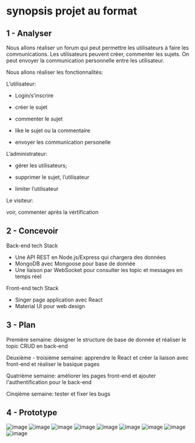 # synopsis projet au format

1 - Analyser
---------------
Nous allons réaliser un forum qui peut permettre les utilisateurs à faire les communications. Les utilisateurs peuvent créer, commenter les sujets. On peut envoyer la communication personnelle entre les utilisateur.

Nous allons réaliser les fonctionnalités:

L’utilisateur: 

- Login/s’inscrire

- créer le sujet

- commenter le sujet

- like le sujet ou la commentaire

- envoyer les communication personelle


L’administrateur:


- gérer les utilisateurs; 

- supprimer le sujet, l’utilisateur

- limiter l’utilisateur

Le visiteur:

voir, commenter après la vértification
    
    
2 - Concevoir
--------------

Back-end tech Stack


- Une API REST en Node.js/Express qui chargera des données
- MongoDB avec Mongoose pour base de donnée
- Une liaison par WebSocket pour consulter les topic et messages en temps réel

Front-end tech Stack


- Singer page application avec React
- Material UI pour web design

3 - Plan
---------

Première semaine: désigner le structure de base de donnée et réaliser le topic CRUD en back-end

Deuxième - troisième semaine: apprendre le React et créer la liaison avec front-end et réaliser le basique pages

Quatrième semaine: améliorer les pages front-end et ajouter l'authentification pour le back-end

Cinqième semaine: tester et fixer les bugs


4 - Prototype
--------------
![image](https://github.com/ZheruiL/node_js_project/blob/master/images/prototype_1.png)
![image](https://github.com/ZheruiL/node_js_project/blob/master/images/prototype_2.png)
![image](https://github.com/ZheruiL/node_js_project/blob/master/images/prototype_3.png)
![image](https://github.com/ZheruiL/node_js_project/blob/master/images/prototype_4.png)
![image](https://github.com/ZheruiL/node_js_project/blob/master/images/prototype_5.png)
![image](https://github.com/ZheruiL/node_js_project/blob/master/images/prototype_6.png)
![image](https://github.com/ZheruiL/node_js_project/blob/master/images/prototype_7.png)
![image](https://github.com/ZheruiL/node_js_project/blob/master/images/prototype_8.png)
![image](https://github.com/ZheruiL/node_js_project/blob/master/images/prototype_9.png)


